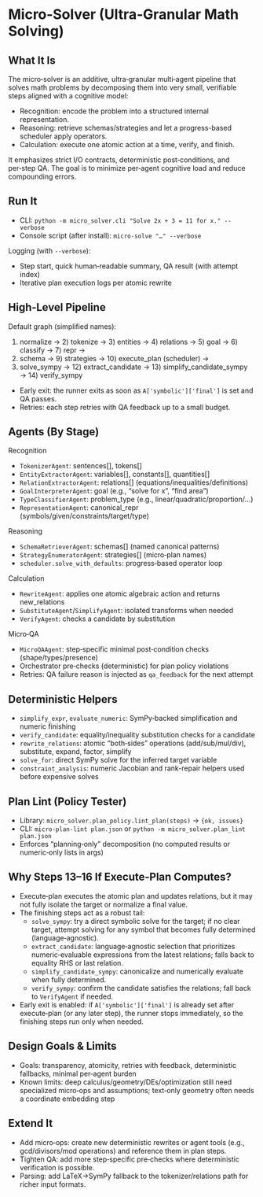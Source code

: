 Micro‑Solver (Ultra‑Granular Math Solving)
=========================================

What It Is
----------
The micro‑solver is an additive, ultra‑granular multi‑agent pipeline that solves math problems by decomposing them into very small, verifiable steps aligned with a cognitive model:

- Recognition: encode the problem into a structured internal representation.
- Reasoning: retrieve schemas/strategies and let a progress-based scheduler apply operators.
- Calculation: execute one atomic action at a time, verify, and finish.

It emphasizes strict I/O contracts, deterministic post‑conditions, and per‑step QA. The goal is to minimize per‑agent cognitive load and reduce compounding errors.

Run It
------
- CLI: `python -m micro_solver.cli "Solve 2x + 3 = 11 for x." --verbose`
- Console script (after install): `micro-solve "…" --verbose`

Logging (with `--verbose`):
- Step start, quick human‑readable summary, QA result (with attempt index)
- Iterative plan execution logs per atomic rewrite

High‑Level Pipeline
-------------------
Default graph (simplified names):

1) normalize → 2) tokenize → 3) entities → 4) relations → 5) goal → 6) classify → 7) repr →
8) schema → 9) strategies → 10) execute_plan (scheduler) →
11) solve_sympy → 12) extract_candidate → 13) simplify_candidate_sympy → 14) verify_sympy

- Early exit: the runner exits as soon as `A['symbolic']['final']` is set and QA passes.
- Retries: each step retries with QA feedback up to a small budget.

Agents (By Stage)
-----------------
Recognition
- `TokenizerAgent`: sentences[], tokens[]
- `EntityExtractorAgent`: variables[], constants[], quantities[]
- `RelationExtractorAgent`: relations[] (equations/inequalities/definitions)
- `GoalInterpreterAgent`: goal (e.g., “solve for x”, “find area”)
- `TypeClassifierAgent`: problem_type (e.g., linear/quadratic/proportion/…)
- `RepresentationAgent`: canonical_repr (symbols/given/constraints/target/type)

Reasoning
- `SchemaRetrieverAgent`: schemas[] (named canonical patterns)
- `StrategyEnumeratorAgent`: strategies[] (micro‑plan names)
- `scheduler.solve_with_defaults`: progress‑based operator loop

Calculation
- `RewriteAgent`: applies one atomic algebraic action and returns new_relations
- `SubstituteAgent`/`SimplifyAgent`: isolated transforms when needed
- `VerifyAgent`: checks a candidate by substitution

Micro‑QA
- `MicroQAAgent`: step‑specific minimal post‑condition checks (shape/types/presence)
- Orchestrator pre‑checks (deterministic) for plan policy violations
- Retries: QA failure reason is injected as `qa_feedback` for the next attempt

Deterministic Helpers
---------------------
- `simplify_expr`, `evaluate_numeric`: SymPy‑backed simplification and numeric finishing
- `verify_candidate`: equality/inequality substitution checks for a candidate
- `rewrite_relations`: atomic “both‑sides” operations (add/sub/mul/div), substitute, expand, factor, simplify
- `solve_for`: direct SymPy solve for the inferred target variable
- `constraint_analysis`: numeric Jacobian and rank-repair helpers used before expensive solves

Plan Lint (Policy Tester)
-------------------------
- Library: `micro_solver.plan_policy.lint_plan(steps)` → `{ok, issues}`
- CLI: `micro-plan-lint plan.json` or `python -m micro_solver.plan_lint plan.json`
- Enforces “planning‑only” decomposition (no computed results or numeric‑only lists in args)

Why Steps 13–16 If Execute‑Plan Computes?
----------------------------------------
- Execute‑plan executes the atomic plan and updates relations, but it may not fully isolate the target or normalize a final value.
- The finishing steps act as a robust tail:
  - `solve_sympy`: try a direct symbolic solve for the target; if no clear target, attempt solving for any symbol that becomes fully determined (language‑agnostic).
  - `extract_candidate`: language‑agnostic selection that prioritizes numeric‑evaluable expressions from the latest relations; falls back to equality RHS or last relation.
  - `simplify_candidate_sympy`: canonicalize and numerically evaluate when fully determined.
  - `verify_sympy`: confirm the candidate satisfies the relations; fall back to `VerifyAgent` if needed.
- Early exit is enabled: if `A['symbolic']['final']` is already set after execute‑plan (or any later step), the runner stops immediately, so the finishing steps run only when needed.

Design Goals & Limits
---------------------
- Goals: transparency, atomicity, retries with feedback, deterministic fallbacks, minimal per‑agent burden
- Known limits: deep calculus/geometry/DEs/optimization still need specialized micro‑ops and assumptions; text‑only geometry often needs a coordinate embedding step

Extend It
---------
- Add micro‑ops: create new deterministic rewrites or agent tools (e.g., gcd/divisors/mod operations) and reference them in plan steps.
- Tighten QA: add more step‑specific pre‑checks where deterministic verification is possible.
- Parsing: add LaTeX→SymPy fallback to the tokenizer/relations path for richer input formats.

